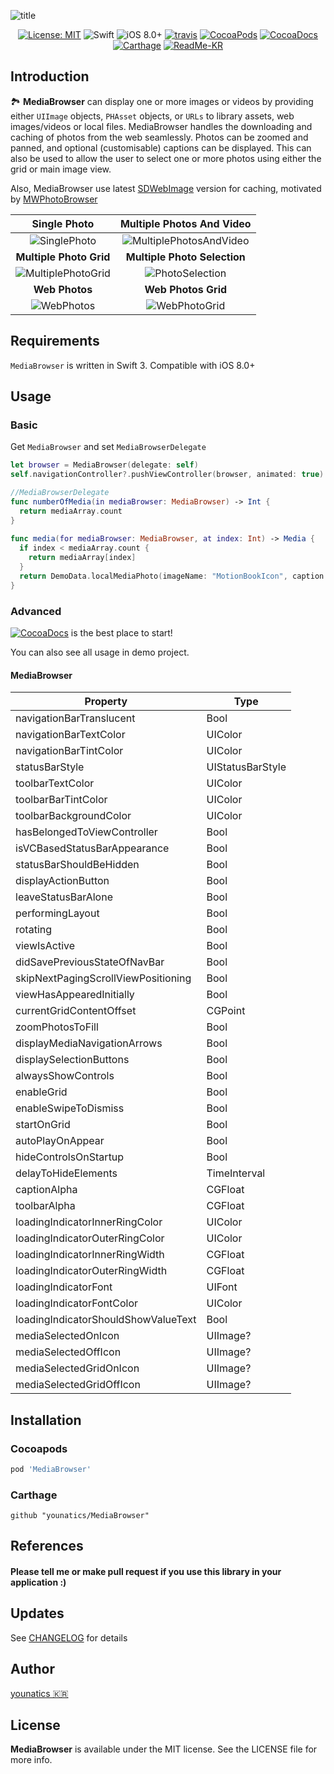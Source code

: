
![title](https://github.com/younatics/MediaBrowser/blob/master/Images/MediaBrowser_w.png?raw=true)

<p align="center">
  <a href="(https://github.com/younatics/MediaBrowser/blob/master/LICENSE" target="_blank"><img alt="License: MIT" src="https://img.shields.io/badge/License-MIT-blue.svg?style=flat"></a>
  <img alt="Swift" src="https://img.shields.io/badge/Swift-3.1-orange.svg">
  <img alt="iOS 8.0+" src="https://img.shields.io/badge/iOS-8.0%2B-blue.svg">
  <a href="https://travis-ci.org/younatics/MediaBrowser" target="_blank"><img alt="travis" src="https://travis-ci.org/younatics/MediaBrowser.svg?branch=master"></a>
  <a href="https://cocoapods.org/pods/MediaBrowser" target="_blank"><img alt="CocoaPods" src="http://img.shields.io/cocoapods/v/MediaBrowser.svg"></a>
  <a href="https://younatics.github.io/MediaBrowser" target="_blank"><img alt="CocoaDocs" src="https://github.com/younatics/MediaBrowser/blob/master/docs/badge.svg"></a>
  <a href="https://github.com/Carthage/Carthage" target="_blank"><img alt="Carthage" src="https://img.shields.io/badge/Carthage-compatible-4BC51D.svg?style=flat"></a>
  <a href="https://github.com/younatics/MediaBrowser/blob/master/README-KR.md" target="_blank"><img alt="ReadMe-KR" src="https://img.shields.io/badge/한국어-리드미-red.svg"></a>
  
</p>

## Introduction
🏞 **MediaBrowser** can display one or more images or videos by providing either `UIImage` objects, `PHAsset` objects, or `URLs` to library assets, web images/videos or local files. MediaBrowser handles the downloading and caching of photos from the web seamlessly. Photos can be zoomed and panned, and optional (customisable) captions can be displayed. This can also be used to allow the user to select one or more photos using either the grid or main image view.

Also, MediaBrowser use latest [SDWebImage](https://github.com/rs/SDWebImage) version for caching, motivated by [MWPhotoBrowser](https://github.com/mwaterfall/MWPhotoBrowser)

| Single Photo | Multiple Photos And Video |
| :----------: | :-----------------------: |
| ![SinglePhoto](https://github.com/younatics/MediaBrowser/blob/master/Images/SinglePhoto.gif?raw=true) | ![MultiplePhotosAndVideo](https://github.com/younatics/MediaBrowser/blob/master/Images/MultiplePhotosAndVideo.gif?raw=true) |
| **Multiple Photo Grid** | **Multiple Photo Selection** |
| ![MultiplePhotoGrid](https://github.com/younatics/MediaBrowser/blob/master/Images/MultiplePhotoGrid.gif?raw=true)  | ![PhotoSelection](https://github.com/younatics/MediaBrowser/blob/master/Images/PhotoSelection.gif?raw=true)  |
| **Web Photos** | **Web Photos Grid** |
| ![WebPhotos](https://github.com/younatics/MediaBrowser/blob/master/Images/WebPhotos.gif?raw=true)  | ![WebPhotoGrid](https://github.com/younatics/MediaBrowser/blob/master/Images/WebPhotoGrid.gif?raw=true)  |

## Requirements
`MediaBrowser` is written in Swift 3. Compatible with iOS 8.0+

## Usage
### Basic

Get `MediaBrowser` and set `MediaBrowserDelegate`
```Swift 
let browser = MediaBrowser(delegate: self)
self.navigationController?.pushViewController(browser, animated: true)

//MediaBrowserDelegate
func numberOfMedia(in mediaBrowser: MediaBrowser) -> Int {
  return mediaArray.count
}
    
func media(for mediaBrowser: MediaBrowser, at index: Int) -> Media {
  if index < mediaArray.count {
    return mediaArray[index]
  }
  return DemoData.localMediaPhoto(imageName: "MotionBookIcon", caption: "Photo at index is Wrong")
}
```

### Advanced
<a href="https://younatics.github.io/MediaBrowser" target="_blank"><img alt="CocoaDocs" src="https://github.com/younatics/MediaBrowser/blob/master/docs/badge.svg"></a> is the best place to start!

You can also see all usage in demo project.

#### MediaBrowser
| Property | Type |
| -------- | ---  |
| navigationBarTranslucent | Bool |
| navigationBarTextColor | UIColor |
| navigationBarTintColor | UIColor |
| statusBarStyle | UIStatusBarStyle |
| toolbarTextColor | UIColor |
| toolbarBarTintColor | UIColor |
| toolbarBackgroundColor | UIColor |
| hasBelongedToViewController | Bool |
| isVCBasedStatusBarAppearance | Bool |
| statusBarShouldBeHidden | Bool |
| displayActionButton | Bool |
| leaveStatusBarAlone | Bool |
| performingLayout | Bool |
| rotating | Bool |
| viewIsActive | Bool |
| didSavePreviousStateOfNavBar | Bool |
| skipNextPagingScrollViewPositioning | Bool |
| viewHasAppearedInitially | Bool |
| currentGridContentOffset | CGPoint |
| zoomPhotosToFill | Bool |
| displayMediaNavigationArrows | Bool |
| displaySelectionButtons | Bool |
| alwaysShowControls | Bool |
| enableGrid | Bool |
| enableSwipeToDismiss | Bool |
| startOnGrid | Bool |
| autoPlayOnAppear | Bool |
| hideControlsOnStartup | Bool |
| delayToHideElements | TimeInterval |
| captionAlpha | CGFloat |
| toolbarAlpha | CGFloat |
| loadingIndicatorInnerRingColor | UIColor |
| loadingIndicatorOuterRingColor | UIColor |
| loadingIndicatorInnerRingWidth | CGFloat |
| loadingIndicatorOuterRingWidth | CGFloat |
| loadingIndicatorFont | UIFont |
| loadingIndicatorFontColor | UIColor |
| loadingIndicatorShouldShowValueText | Bool |
| mediaSelectedOnIcon | UIImage? |
| mediaSelectedOffIcon | UIImage? |
| mediaSelectedGridOnIcon | UIImage? |
| mediaSelectedGridOffIcon | UIImage? |

## Installation
### Cocoapods
```ruby
pod 'MediaBrowser'
```
### Carthage
```
github "younatics/MediaBrowser"
```

## References
#### Please tell me or make pull request if you use this library in your application :) 

## Updates
See [CHANGELOG](https://github.com/younatics/MediaBrowser/blob/master/CHANGELOG.md) for details

## Author
[younatics 🇰🇷](https://twitter.com/younatics)

## License
**MediaBrowser** is available under the MIT license. See the LICENSE file for more info.
